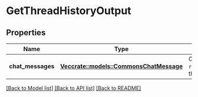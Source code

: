 # GetThreadHistoryOutput

## Properties

Name | Type | Description | Notes
------------ | ------------- | ------------- | -------------
**chat_messages** | [**Vec<crate::models::CommonsChatMessage>**](CommonsChatMessage.md) | Ordered old to new. If querying `rivet.api.chat.common#before_and_after`, this will be `count * 2` long. | 

[[Back to Model list]](../README.md#documentation-for-models) [[Back to API list]](../README.md#documentation-for-api-endpoints) [[Back to README]](../README.md)


